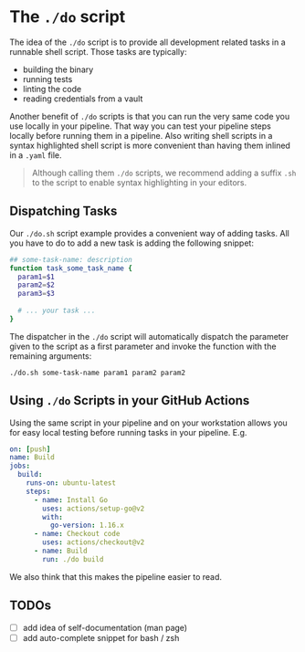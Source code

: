 # The `./do` script

The idea of the `./do` script is to provide all development related tasks in a runnable shell script. Those tasks are typically:

* building the binary
* running tests
* linting the code
* reading credentials from a vault

Another benefit of `./do` scripts is that you can run the very same code you use locally in your pipeline. That way you can test your pipeline steps locally before running them in a pipeline. Also writing shell scripts in a syntax highlighted shell script is more convenient than having them inlined in a `.yaml` file.

> Although calling them `./do` scripts, we recommend adding a suffix `.sh` to the script to enable syntax highlighting in your editors.

## Dispatching Tasks

Our `./do.sh` script example provides a convenient way of adding tasks. All you have to do to add a new task is adding the following snippet:

```bash
## some-task-name: description
function task_some_task_name {
  param1=$1
  param2=$2
  param3=$3
  
  # ... your task ...
}
```

The dispatcher in the `./do` script will automatically dispatch the parameter given to the script as a first parameter and invoke the function with the remaining arguments:

```shell
./do.sh some-task-name param1 param2 param2
```

## Using `./do` Scripts in your GitHub Actions

Using the same script in your pipeline and on your workstation allows you for easy local testing before running tasks in your pipeline. E.g.

```yaml
on: [push]
name: Build
jobs:
  build:
    runs-on: ubuntu-latest
    steps:
      - name: Install Go
        uses: actions/setup-go@v2
        with:
          go-version: 1.16.x
      - name: Checkout code
        uses: actions/checkout@v2
      - name: Build
        run: ./do build
```

We also think that this makes the pipeline easier to read. 

## TODOs

- [ ] add idea of self-documentation (man page)
- [ ] add auto-complete snippet for bash / zsh
